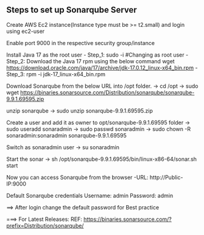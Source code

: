 Steps to set up Sonarqube Server
--------------------------------

Create AWS Ec2 instance(Instance type must be >= t2.small) and login using ec2-user

Enable port 9000 in the respective security group/instance

Install Java 17 as the root user
    - Step_1: sudo -i  #Changing as root user
    - Step_2: Download the Java 17 rpm using the below command
              wget https://download.oracle.com/java/17/archive/jdk-17.0.12_linux-x64_bin.rpm
    - Step_3: rpm -i jdk-17_linux-x64_bin.rpm

Download Sonarqube from the below URL into /opt folder.
  -> cd /opt
  -> sudo wget https://binaries.sonarsource.com/Distribution/sonarqube/sonarqube-9.9.1.69595.zip

unzip sonarqube
  -> sudo unzip sonarqube-9.9.1.69595.zip

Create a user and add it as owner to opt/sonarqube-9.9.1.69595 folder
  -> sudo useradd sonaradmin
  -> sudo passwd sonaradmin
  -> sudo chown -R sonaradmin:sonaradmin sonarqube-9.9.1.69595 

Switch as sonaradmin user
  -> su sonaradmin

Start the sonar
  -> sh /opt/sonarqube-9.9.1.69595/bin/linux-x86-64/sonar.sh start

Now you can access Sonarqube from the browser
 -URL: http://Public-IP:9000

Default Sonarqube credentials 
 Username: admin
 Password: admin

==> After login change the default password for Best practice 

===> For Latest Releases:
REF: https://binaries.sonarsource.com/?prefix=Distribution/sonarqube/